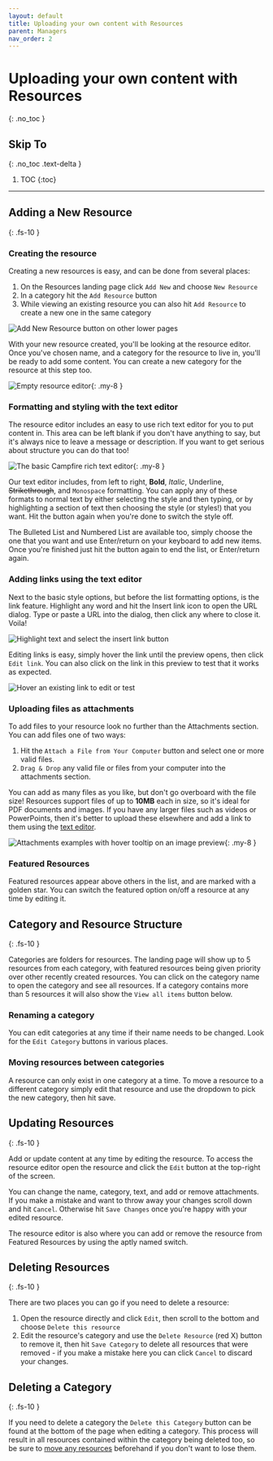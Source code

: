 ```yaml
---
layout: default
title: Uploading your own content with Resources
parent: Managers
nav_order: 2
---
```


# Uploading your own content with Resources
{: .no_toc }

## Skip To
{: .no_toc .text-delta }

1. TOC
{:toc}

---

## Adding a New Resource
{: .fs-10 }

### Creating the resource

Creating a new resources is easy, and can be done from several places:

1. On the Resources landing page click `Add New` and choose `New Resource`
2. In a category hit the `Add Resource` button
3. While viewing an existing resource you can also hit `Add Resource` to create a new one in the same category

![Add New Resource button on other lower pages](./assets/resources/add-resource.png)

With your new resource created, you'll be looking at the resource editor. Once you've chosen name, and a category for the resource to live in, you'll be ready to add some content. You can create a new category for the resource at this step too.

![Empty resource editor](./assets/resources/resource-editor-new-resource.png){: .my-8 }

### Formatting and styling with the text editor

The resource editor includes an easy to use rich text editor for you to put content in. This area can be left blank if you don't have anything to say, but it's always nice to leave a message or description. If you want to get serious about structure you can do that too!

![The basic Campfire rich text editor](./assets/resources/text-editor.png){: .my-8 }

Our text editor includes, from left to right, **Bold**, _Italic_, Underline, ~~Strikethrough~~, and `Monospace` formatting. You can apply any of these formats to normal text by either selecting the style and then typing, or by highlighting a section of text then choosing the style (or styles!) that you want. Hit the button again when you're done to switch the style off.

The Bulleted List and Numbered List are available too, simply choose the one that you want and use Enter/return on your keyboard to add new items. Once you're finished just hit the button again to end the list, or Enter/return again.

### Adding links using the text editor

Next to the basic style options, but before the list formatting options, is the link feature. Highlight any word and hit the Insert link icon to open the URL dialog. Type or paste a URL into the dialog, then click any where to close it. Voila!

![Highlight text and select the insert link button](./assets/resources/hover-highlight-and-url-dialog.png)

Editing links is easy, simply hover the link until the preview opens, then click `Edit link`. You can also click on the link in this preview to test that it works as expected.

![Hover an existing link to edit or test](./assets/resources/link-edit-hover.png)

### Uploading files as attachments

To add files to your resource look no further than the Attachments section. You can add files one of two ways:

1. Hit the `Attach a File from Your Computer` button and select one or more valid files.
2. `Drag & Drop` any valid file or files from your computer into the attachments section.

You can add as many files as you like, but don't go overboard with the file size! Resources support files of up to **10MB** each in size, so it's ideal for PDF documents and images. If you have any larger files such as videos or PowerPoints, then it's better to upload these elsewhere and add a link to them using the [text editor](#formatting-and-styling-with-the-text-editor).

![Attachments examples with hover tooltip on an image preview](./assets/resources/attachments.png){: .my-8 }

### Featured Resources

Featured resources appear above others in the list, and are marked with a golden star. You can switch the featured option on/off a resource at any time by editing it.

## Category and Resource Structure
{: .fs-10 }

Categories are folders for resources. The landing page will show up to 5 resources from each category, with featured resources being given priority over other recently created resources. You can click on the category name to open the category and see all resources. If a category contains more than 5 resources it will also show the `View all items` button below.

### Renaming a category

You can edit categories at any time if their name needs to be changed. Look for the `Edit Category` buttons in various places.

### Moving resources between categories

A resource can only exist in one category at a time. To move a resource to a different category simply edit that resource and use the dropdown to pick the new category, then hit save.

## Updating Resources
{: .fs-10 }

Add or update content at any time by editing the resource. To access the resource editor open the resource and click the `Edit` button at the top-right of the screen.

You can change the name, category, text, and add or remove attachments. If you make a mistake and want to throw away your changes scroll down and hit `Cancel`. Otherwise hit `Save Changes` once you're happy with your edited resource.

The resource editor is also where you can add or remove the resource from Featured Resources by using the aptly named switch.

## Deleting Resources
{: .fs-10 }

There are two places you can go if you need to delete a resource:

1. Open the resource directly and click `Edit`, then scroll to the bottom and choose `Delete this resource`
2. Edit the resource's category and use the `Delete Resource` (red X) button to remove it, then hit `Save Category` to delete all resources that were removed - if you make a mistake here you can click `Cancel` to discard your changes.

## Deleting a Category
{: .fs-10 }

If you need to delete a category the `Delete this Category` button can be found at the bottom of the page when editing a category. This process will result in all resources contained within the category being deleted too, so be sure to [move any resources](#moving-resources-between-categories) beforehand if you don't want to lose them.
